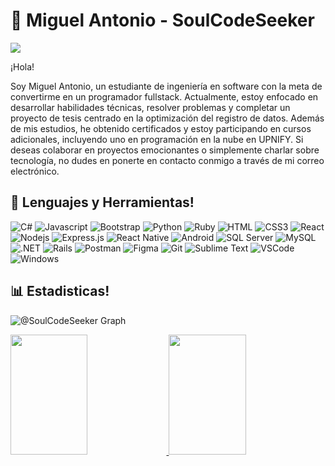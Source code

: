 # 🚀 Miguel Antonio - SoulCodeSeeker
![](https://github.com/halfrost/halfrost/blob/master/icons/header_1.png)
<br>

¡Hola!

Soy Miguel Antonio, un estudiante de ingeniería en software con la meta de convertirme en un programador fullstack. Actualmente, estoy enfocado en desarrollar habilidades técnicas, resolver problemas y completar un proyecto de tesis centrado en la optimización del registro de datos. Además de mis estudios, he obtenido certificados y estoy participando en cursos adicionales, incluyendo uno en programación en la nube en UPNIFY. Si deseas colaborar en proyectos emocionantes o simplemente charlar sobre tecnología, no dudes en ponerte en contacto conmigo a través de mi correo electrónico.

## 🧰 Lenguajes y Herramientas!
![C#](https://img.shields.io/badge/-C%23-61DBFB?style=for-the-badge&labelColor=black&logo=Csharp&logoColor=61DBFB)
![Javascript](https://img.shields.io/badge/Javascript-F0DB4F?style=for-the-badge&labelColor=black&logo=javascript&logoColor=F0DB4F)
![Bootstrap](https://img.shields.io/badge/-bootstrap-563d7c?style=for-the-badge&labelColor=black&logo=bootstrap&logoColor=563d7c)
![Python](https://img.shields.io/badge/Python-F0DB4F?style=for-the-badge&labelColor=black&logo=python&logoColor=F0DB4F)
![Ruby](https://img.shields.io/badge/ruby-ae1401?style=for-the-badge&labelColor=black&logo=ruby&logoColor=ae1401)
![HTML](https://img.shields.io/badge/HTML5-E34F26?style=for-the-badge&labelColor=black&logo=html5&logoColor=white)
![CSS3](https://img.shields.io/badge/CSS3-1572B6?style=for-the-badge&labelColor=black&logo=css3&logoColor=white)
![React](https://img.shields.io/badge/-React-61DBFB?style=for-the-badge&labelColor=black&logo=react&logoColor=61DBFB)
![Nodejs](https://img.shields.io/badge/Nodejs-3C873A?style=for-the-badge&labelColor=black&logo=node.js&logoColor=3C873A)
![Express.js](https://img.shields.io/badge/Express.js-000000?style=for-the-badge&logo=express&logoColor=white)
![React Native](https://img.shields.io/badge/-react%20native-20232a?style=for-the-badge&labelColor=black&logo=react&logoColor=61dbfb)
![Android](https://img.shields.io/badge/android-3C873A?style=for-the-badge&labelColor=black&logo=android&logoColor=3C873A)
![SQL Server](https://img.shields.io/badge/sqlserver-a62c39?style=for-the-badge&labelColor=black&logo=MicrosoftSQLServer&logoColor=ffffff)
![MySQL](https://img.shields.io/badge/mysql-ae6f06?style=for-the-badge&labelColor=black&logo=mysql&logoColor=ffffff)
![.NET](https://img.shields.io/badge/.net-1c7faf?style=for-the-badge&labelColor=black&logo=.net&logoColor=ffffff)
![Rails](https://img.shields.io/badge/rails-ae1401?style=for-the-badge&labelColor=black&logo=rubyonrails&logoColor=ae1401)
![Postman](https://img.shields.io/badge/postman-ff6c37?style=for-the-badge&labelColor=black&logo=postman&logoColor=ff6c37)
![Figma](https://img.shields.io/badge/figma-0acf83?style=for-the-badge&labelColor=black&logo=figma&logoColor=0acf83)
![Git](https://img.shields.io/badge/Git-F05032?style=for-the-badge&labelColor=black&logo=git&logoColor=white)
![Sublime Text](https://img.shields.io/badge/-sublime%20text-474747?style=for-the-badge&labelColor=black&logo=sublimetext&logoColor=ff9701)
![VSCode](https://img.shields.io/badge/Visual_Studio-0078d7?style=for-the-badge&labelColor=black&logo=visual%20studio&logoColor=white)
![Windows](https://img.shields.io/badge/-windows-92c400?style=for-the-badge&labelColor=black&logo=windows&logoColor=ffffff)



## 📊 Estadisticas!
![@SoulCodeSeeker Graph](https://github-readme-activity-graph.vercel.app/graph?username=Miguel-Antonio-Martinez-Jimenez&custom_title=@SoulCodeSeeker%20GitHub%20Activity%20Graph&bg_color=0D1117&color=7F3FBF&line=7F3FBF&point=7F3FBF&area_color=FFFFFF&title_color=FFFFFF&area=true)

<a href="https://github.com/Miguel-Antonio-Martinez-Jimenez">
  <img src="https://denvercoder1-github-readme-stats.vercel.app/api?username=Miguel-Antonio-Martinez-Jimenez&show_icons=true&count_private=true&theme=react&border_color=7F3FBF&bg_color=0D1117&title_color=F85D7F&icon_color=F8D866" height="192px" width="49.5%"/>
</a>

<a href="https://github.com/Miguel-Antonio-Martinez-Jimenez">
  <img src="https://github-readme-streak-stats.herokuapp.com/?user=Miguel-Antonio-Martinez-Jimenez&theme=radical&border=7F3FBF&background=0D1117" height="192px" width="49.5%"/>
</a>
